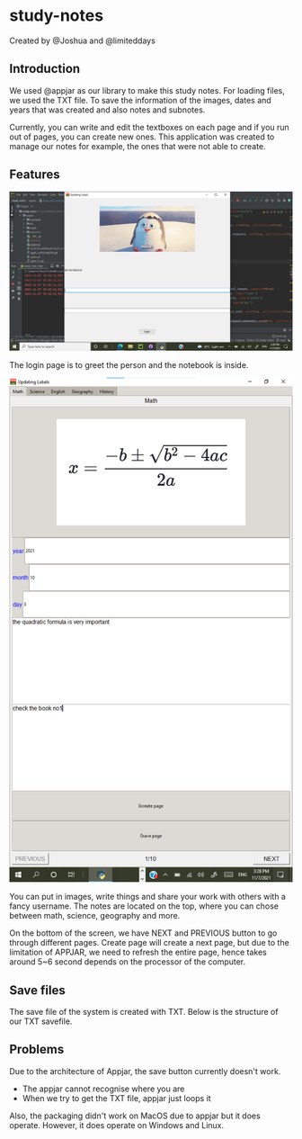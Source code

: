 # study-notes
Created by @Joshua and @limiteddays

## Introduction
We used @appjar as our library to make this study notes. For loading files, we used the TXT file. 
To save the information of the images, dates and years that was created and also notes and subnotes. 

Currently, you can write and edit the textboxes on each page and if you run out of pages, you can create new ones. 
This application was created to manage our notes for example, the ones that were not able to create. 

## Features

![image](https://github.com/joshua-park-tech/study-notes/blob/main/appJar/github_related/1.png)

The login page is to greet the person and the notebook is inside. 

![image](https://github.com/joshua-park-tech/study-notes/blob/main/appJar/github_related/Screenshot%202021-11-07%20153035.png)

You can put in images, write things and share your work with others with a fancy username.
The notes are located on the top, where you can chose between math, science, geography and more.

On the bottom of the screen, we have NEXT and PREVIOUS button to go through different pages.
Create page will create a next page, but due to the limitation of APPJAR, we need to refresh the entire page, 
hence takes around 5~6 second depends on the processor of the computer. 


## Save files
The save file of the system is created with TXT. Below is the structure of our TXT savefile.


## Problems
Due to the architecture of Appjar, the save button currently doesn't work. 
- The appjar cannot recognise where you are
- When we try to get the TXT file, appjar just loops it

Also, the packaging didn't work on MacOS due to appjar but it does operate. However, it does operate on Windows and Linux.
